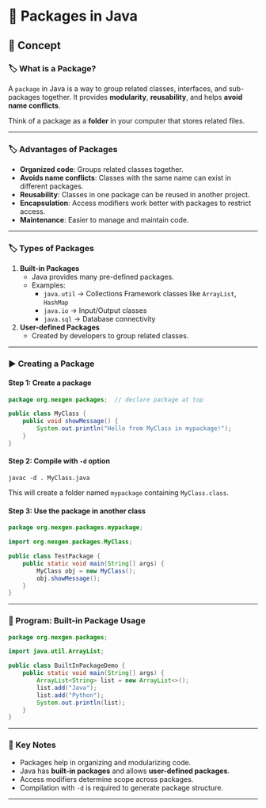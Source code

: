 # 🚀 Packages in Java

## 📘 Concept

### 🏷️ What is a Package?

A `package` in Java is a way to group related classes, interfaces, and sub-packages together. It provides **modularity**, **reusability**, and helps **avoid name conflicts**.

Think of a package as a **folder** in your computer that stores related files.

---

### 🏷️ Advantages of Packages

* **Organized code**: Groups related classes together.
* **Avoids name conflicts**: Classes with the same name can exist in different packages.
* **Reusability**: Classes in one package can be reused in another project.
* **Encapsulation**: Access modifiers work better with packages to restrict access.
* **Maintenance**: Easier to manage and maintain code.

---

### 🏷️ Types of Packages

1. **Built-in Packages**
    * Java provides many pre-defined packages.
    * Examples:
        * `java.util` → Collections Framework classes like `ArrayList`, `HashMap`
        * `java.io` → Input/Output classes
        * `java.sql` → Database connectivity
2. **User-defined Packages**
    * Created by developers to group related classes.

---

### ▶️ Creating a Package

#### Step 1: Create a package

```java
package org.nexgen.packages;  // declare package at top

public class MyClass {
    public void showMessage() {
        System.out.println("Hello from MyClass in mypackage!");
    }
}
```

#### Step 2: Compile with `-d` option

```
javac -d . MyClass.java
```

This will create a folder named `mypackage` containing `MyClass.class`.

#### Step 3: Use the package in another class

```java
package org.nexgen.packages.mypackage;

import org.nexgen.packages.MyClass;

public class TestPackage {
    public static void main(String[] args) {
        MyClass obj = new MyClass();
        obj.showMessage();
    }
}
```

---

### 📝 Program: Built-in Package Usage

```java
package org.nexgen.packages;

import java.util.ArrayList;

public class BuiltInPackageDemo {
    public static void main(String[] args) {
        ArrayList<String> list = new ArrayList<>();
        list.add("Java");
        list.add("Python");
        System.out.println(list);
    }
}
```

---

### 📌 Key Notes

* Packages help in organizing and modularizing code.
* Java has **built-in packages** and allows **user-defined packages**.
* Access modifiers determine scope across packages.
* Compilation with `-d` is required to generate package structure.

---
